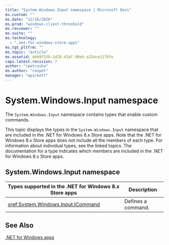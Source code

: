 ```yaml
---
title: "System.Windows.Input namespace | Microsoft Docs"
ms.custom: ""
ms.date: "12/16/2016"
ms.prod: "windows-client-threshold"
ms.reviewer: ""
ms.suite: ""
ms.technology: 
  - ".net-for-windows-store-apps"
ms.tgt_pltfrm: ""
ms.topic: "article"
ms.assetid: deb9f328-1d28-41bf-98eb-a254ce1178fe
caps.latest.revision: 7
author: "rpetrusha"
ms.author: "ronpet"
manager: "wpickett"
---
```

# System.Windows.Input namespace
The `System.Windows.Input` namespace contains types that enable custom commands.  
  
 This topic displays the types in the `System.Windows.Input` namespace that are included in the .NET for Windows 8.x Store apps. Note that the .NET for Windows 8.x Store apps does not include all the members of each type. For information about individual types, see the linked topics. The documentation for a type indicates which members are included in the .NET for Windows 8.x Store apps.  
  
## System.Windows.Input namespace  
  
|Types supported in the .NET for Windows 8.x Store apps|Description|  
|---------------------------------------------------------------------------------------------|-----------------|  
|<xref:System.Windows.Input.ICommand>|Defines a command.|  
  
## See Also  
 [.NET for Windows apps](../net-uwp/dotnet-for-windows-apps.md)